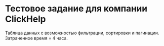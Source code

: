 # Тестовое задание для компании ClickHelp

Таблица данных с возможностью фильтрации, сортировки и пагинации.
Затраченное время = 4 часа.